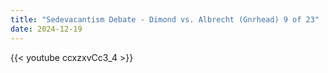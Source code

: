 ```yaml
---
title: "Sedevacantism Debate - Dimond vs. Albrecht (Gnrhead) 9 of 23"
date: 2024-12-19
---
```


{{< youtube ccxzxvCc3_4 >}}
